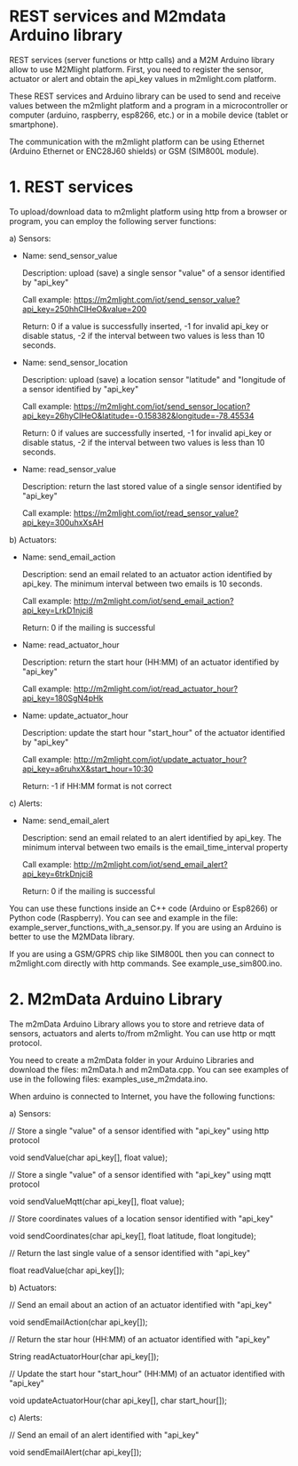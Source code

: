 # REST services and M2mdata Arduino library 

REST services (server functions or http calls) and a M2M Arduino library allow to use M2Mlight platform. First, you need to register the sensor, actuator or alert and obtain the api_key values in m2mlight.com platform.

These REST services and Arduino library can be used to send and receive values between the m2mlight platform and a program in a microcontroller or computer (arduino, raspberry, esp8266, etc.) or in a mobile device (tablet or smartphone).

The communication with the m2mlight platform can be using Ethernet (Arduino Ethernet or ENC28J60 shields) or GSM (SIM800L module).


# 1. REST services

To upload/download data to m2mlight platform using http from a browser or program, you can employ the following server functions:

a) Sensors:

- Name: send_sensor_value

  Description: upload (save) a single sensor "value" of a sensor identified by "api_key"

  Call example: https://m2mlight.com/iot/send_sensor_value?api_key=250hhCIHeO&value=200 
  
  Return: 0 if a value is successfully inserted, -1 for invalid api_key or disable status, -2 if the interval between two values is less than 10 seconds.


- Name: send_sensor_location

  Description: upload (save) a location sensor "latitude" and "longitude of a sensor identified by "api_key"

  Call example: https://m2mlight.com/iot/send_sensor_location?api_key=26hyCIHeO&latitude=-0.158382&longitude=-78.45534
  
  Return: 0 if values are successfully inserted, -1 for invalid api_key or disable status, -2 if the interval between two values is less than 10 seconds.


- Name: read_sensor_value

  Description: return the last stored value of a single sensor identified by "api_key"
  
  Call example: https://m2mlight.com/iot/read_sensor_value?api_key=300uhxXsAH


b) Actuators:

- Name: send_email_action

  Description: send an email related to an actuator action identified by api_key. The minimum interval between two emails is 10 seconds.
  
  Call example: http://m2mlight.com/iot/send_email_action?api_key=LrkD1njci8

  Return: 0 if the mailing is successful

- Name: read_actuator_hour

  Description: return the start hour (HH:MM) of an actuator identified by "api_key"
  
  Call example: http://m2mlight.com/iot/read_actuator_hour?api_key=180SgN4pHk

- Name: update_actuator_hour

  Description: update the start hour "start_hour" of the actuator identified by "api_key"
  
  Call example: http://m2mlight.com/iot/update_actuator_hour?api_key=a6ruhxX&start_hour=10:30
  
  Return: -1 if HH:MM format is not correct


c) Alerts:

- Name: send_email_alert

  Description: send an email related to an alert identified by api_key. The minimum interval between two emails is the email_time_interval property
  
  Call example: http://m2mlight.com/iot/send_email_alert?api_key=6trkDnjci8

  Return: 0 if the mailing is successful


You can use these functions inside an C++ code (Arduino or Esp8266) or Python code (Raspberry).  You can see and example in the file: example_server_functions_with_a_sensor.py. If you are using an Arduino is better to use the M2MData library.

If you are using a GSM/GPRS chip like SIM800L then you can connect to m2mlight.com directly with http commands. See example_use_sim800.ino.


# 2. M2mData Arduino Library

The m2mData Arduino Library allows you to store and retrieve data of sensors, actuators and alerts to/from m2mlight. You can use http or mqtt protocol.

You need to create a m2mData folder in your Arduino Libraries and download the files: m2mData.h and m2mData.cpp. You can see examples of use in the following files: examples_use_m2mdata.ino.

When arduino is connected to Internet, you have the following functions: 

a) Sensors:

  // Store a single "value" of a sensor identified with "api_key" using http protocol
  
  void sendValue(char api_key[], float value); 
  
  
  // Store a single "value" of a sensor identified with "api_key" using mqtt protocol
  
  void sendValueMqtt(char api_key[], float value); 


  // Store coordinates values of a location sensor identified with "api_key"
  
  void sendCoordinates(char api_key[], float latitude, float longitude); 

  
  // Return the last single value of a sensor identified with "api_key"
 
  float readValue(char api_key[]);


b) Actuators:

   // Send an email about an action of an actuator identified with "api_key"
   
   void sendEmailAction(char api_key[]);
 
 
   // Return the star hour (HH:MM) of an actuator identified with "api_key"

   String readActuatorHour(char api_key[]);

   
   // Update the start hour "start_hour" (HH:MM) of an actuator identified with "api_key"
   
   void updateActuatorHour(char api_key[], char start_hour[]);


c) Alerts:
    
   // Send an email of an alert identified with "api_key"
 
   void sendEmailAlert(char api_key[]); 

 

